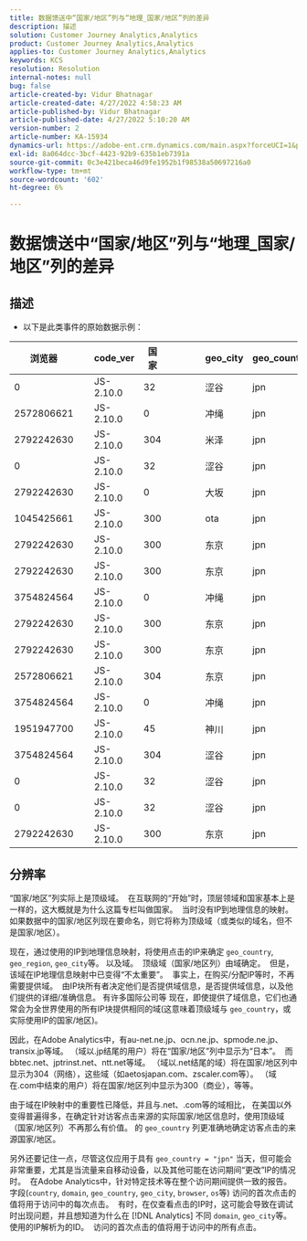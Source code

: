 ```yaml
---
title: 数据馈送中“国家/地区”列与“地理_国家/地区”列的差异
description: 描述
solution: Customer Journey Analytics,Analytics
product: Customer Journey Analytics,Analytics
applies-to: Customer Journey Analytics,Analytics
keywords: KCS
resolution: Resolution
internal-notes: null
bug: false
article-created-by: Vidur Bhatnagar
article-created-date: 4/27/2022 4:58:23 AM
article-published-by: Vidur Bhatnagar
article-published-date: 4/27/2022 5:10:20 AM
version-number: 2
article-number: KA-15934
dynamics-url: https://adobe-ent.crm.dynamics.com/main.aspx?forceUCI=1&pagetype=entityrecord&etn=knowledgearticle&id=d82587a9-e6c5-ec11-a7b6-0022480a10ee
exl-id: 8a064dcc-3bcf-4423-92b9-635b1eb7391a
source-git-commit: 0c3e421beca46d9fe1952b1f98538a50697216a0
workflow-type: tm+mt
source-wordcount: '602'
ht-degree: 6%

---
```


# 数据馈送中“国家/地区”列与“地理_国家/地区”列的差异

## 描述


- 以下是此类事件的原始数据示例：



| 浏览器 |   | code_ver | 国家 |   |   |   | geo_city | geo_country |   |   |   |   |
| --- | --- | --- | --- | --- | --- | --- | --- | --- | --- | --- | --- | --- |
| 0 |   | JS-2.10.0 | 32 |   |   |   | 涩谷 | jpn |   |   |   |   |
| 2572806621 |   | JS-2.10.0 | 0 |   |   |   | 冲绳 | jpn |   |   |   |   |
| 2792242630 |   | JS-2.10.0 | 304 |   |   |   | 米泽 | jpn |   |   |   |   |
| 0 |   | JS-2.10.0 | 32 |   |   |   | 涩谷 | jpn |   |   |   |   |
| 2792242630 |   | JS-2.10.0 | 0 |   |   |   | 大坂 | jpn |   |   |   |   |
| 1045425661 |   | JS-2.10.0 | 300 |   |   |   | ota | jpn |   |   |   |   |
| 2792242630 |   | JS-2.10.0 | 300 |   |   |   | 东京 | jpn |   |   |   |   |
| 2792242630 |   | JS-2.10.0 | 300 |   |   |   | 东京 | jpn |   |   |   |   |
| 3754824564 |   | JS-2.10.0 | 0 |   |   |   | 冲绳 | jpn |   |   |   |   |
| 2792242630 |   | JS-2.10.0 | 300 |   |   |   | 东京 | jpn |   |   |   |   |
| 2792242630 |   | JS-2.10.0 | 300 |   |   |   | 东京 | jpn |   |   |   |   |
| 2572806621 |   | JS-2.10.0 | 304 |   |   |   | 东京 | jpn |   |   |   |   |
| 3754824564 |   | JS-2.10.0 | 0 |   |   |   | 冲绳 | jpn |   |   |   |   |
| 1951947700 |   | JS-2.10.0 | 45 |   |   |   | 神川 | jpn |   |   |   |   |
| 3754824564 |   | JS-2.10.0 | 304 |   |   |   | 涩谷 | jpn |   |   |   |   |
| 0 |   | JS-2.10.0 | 32 |   |   |   | 涩谷 | jpn |   |   |   |   |
| 0 |   | JS-2.10.0 | 32 |   |   |   | 涩谷 | jpn |   |   |   |   |
| 2792242630 |   | JS-2.10.0 | 300 |   |   |   | 东京 | jpn |   |   |   |   |





## 分辨率


“国家/地区”列实际上是顶级域。  在互联网的“开始”时，顶层领域和国家基本上是一样的，这大概就是为什么这篇专栏叫做国家。  当时没有IP到地理信息的映射。 如果数据中的国家/地区列现在要命名，则它将称为顶级域（或类似的域名，但不是国家/地区）。

现在，通过使用的IP到地理信息映射，将使用点击的IP来确定 `geo_country`, `geo_region`, `geo_city`等。 以及域。  顶级域（国家/地区列）由域确定。  但是，该域在IP地理信息映射中已变得“不太重要”。  事实上，在购买/分配IP等时，不再需要提供域。  由IP块所有者决定他们是否提供域信息，是否提供域信息，以及他们提供的详细/准确信息。 有许多国际公司等 现在，即使提供了域信息，它们也通常会为全世界使用的所有IP块提供相同的域(这意味着顶级域与 `geo_country`，或实际使用IP的国家/地区)。

因此，在Adobe Analytics中，有au-net.ne.jp、ocn.ne.jp、spmode.ne.jp、transix.jp等域。 （域以.jp结尾的用户）将在“国家/地区”列中显示为“日本”。  而bbtec.net、jptrinst.net、ntt.net等域。 （域以.net结尾的域）将在国家/地区列中显示为304（网络），这些域（如aetosjapan.com、zscaler.com等）。 （域在.com中结束的用户）将在国家/地区列中显示为300（商业），等等。

由于域在IP映射中的重要性已降低，并且与.net、.com等的域相比， 在美国以外变得普遍得多，在确定针对访客点击来源的实际国家/地区信息时，使用顶级域（国家/地区列）不再那么有价值。 的 `geo_country` 列更准确地确定访客点击的来源国家/地区。

另外还要记住一点，尽管这仅应用于具有 `geo_country = "jpn"` 当天，但可能会非常重要，尤其是当流量来自移动设备，以及其他可能在访问期间“更改”IP的情况时。  在Adobe Analytics中，针对特定技术等在整个访问期间提供一致的报告。 字段(`country`, `domain`, `geo_country`, `geo_city`, `browser`, `os`等) 访问的首次点击的值将用于访问中的每次点击。  有时，在仅查看点击的IP时，这可能会导致在调试时出现问题，并且想知道为什么在 [!DNL Analytics] 不同 `domain`, `geo_city`等。 使用的IP解析为的ID。  访问的首次点击的值将用于访问中的所有点击。
